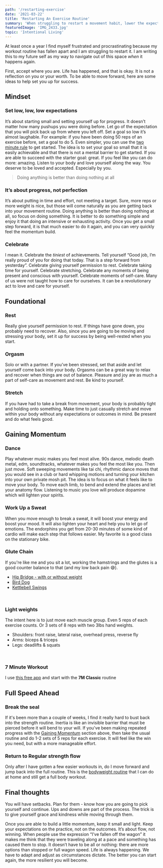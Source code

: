 ```yaml
---
path: '/restarting-exercise'
date: '2021-03-22'
title: 'Restarting An Exercise Routine'
summary: 'When struggling to restart a movement habit, lower the expectations so low they seem too easy: that is how you can gain momentum.'
featuredImage: 'IMG_2433.jpg'
topic: 'Intentional Living'
---
```


At least once a year I find myself frustrated and procrastinating because my workout routine has fallen apart and I am struggling to restart it. I am writing this to my future self as my way to navigate out of this space _when_ it happens again.

First, accept where you are. Life has happened, and that is okay. It is not a reflection on you or your worth. To be able to move forward, here are some ideas to help set you up for success.

## Mindset

### Set low, low, low expectations

It’s about starting small and setting yourself up for progress. It doesn’t matter how many pushups you were doing before. Let go of the expectation that you will pick back up from where you left off. Set a goal so low it’s almost laughable. For example: if you have been doing 50 reps of an exercise before, set a goal to do 5. Even simpler, you can use the [two minute rule](https://jamesclear.com/how-to-stop-procrastinating) to get started. The idea is to set your goal so small that it is easily achievable and that there is not a mental barrier to get started. If you are able to succeed with the starter goal: great. If you feel like you can do more: amazing. Listen to your body and love yourself along the way. You deserve to be loved and accepted. Especially by you.

> Doing anything is better than doing nothing at all

### It’s about progress, not perfection

It’s about putting in time and effort, not meeting a target. Sure, more reps or more weight is nice, but those will come naturally as you are getting back into your movement routine. Doing anything is better than doing nothing at all, so focus on doing something. It is better to do something simple and enjoy it that doing an intensive or exhausting activity. Once you get a small step forward, it is that much easier to do it again, and you can very quickly feel the momentum build.

### Celebrate

I mean it. Celebrate the _tiniest_ of achievements. Tell yourself “Good job, I’m really proud of you for doing that today. That is a step forward from yesterday”. Celebrate giving yourself permission to rest. Celebrate taking time for yourself. Celebrate stretching. Celebrate any moments of being present and conscious with yourself. Celebrate moments of self-care. Many of us were not taught how to care for ourselves. It can be a revolutionary act to love and care for yourself.

## Foundational

### Rest

Really give yourself permission to rest. If things have gone down, you probably need to recover. Also, since you are going to be moving and stressing your body, set it up for success by being well-rested when you start.

### Orgasm

Solo or with a partner. If you’ve been stressed, set that aside and let yourself come back into your body. Orgasms can be a great way to relax and recover when things are out of balance. Pleasure and joy are as much a part of self-care as movement and rest. Be kind to yourself.

### Stretch

If you have had to take a break from movement, your body is probably tight and holding onto something. Make time to just casually stretch and move within your body without any expectations or outcomes in mind. Be present and do what feels good.

## Gaining Momentum

### Dance

Play whatever music makes you feel most alive. 90s dance, melodic death metal, edm, soundtracks, whatever makes you feel the most like you. Then just move. Soft sweeping movements like tai chi, rhythmic dance moves that you would see in a club or hard whipping motions and turning your kitchen into your own private mosh pit. The idea is to focus on what it feels like to move your body. To move each limb, to bend and extend the places and let your anatomy flow. Listening to music you love will produce dopamine which will lighten your spirits.

### Work Up a Sweat

When you move enough to break a sweat, it will boost your energy and boost your mood. It will also lighten your heart and help you to let go of emotions. The endorphins you get from 20-30 minutes of some kind of cardio will make each step that follows easier. My favorite is a good class on the stationary bike.

### Glute Chain

If you're like me and you sit a lot, working the hamstrings and the glutes is a good counter balance to that (and my low back pain 😅).

- [Hip Bridge - with or without weight](https://www.coachmag.co.uk/glute-exercises/2333/glute-bridge-how-to-do-it-benefits-and-variations)
- [Bird Dog](https://www.verywellfit.com/how-to-do-the-bird-dog-exercise-3498253)
- [Kettlebell Swings](https://www.coachmag.co.uk/kettlebell-exercises/1730/how-to-do-a-kettlebell-swing)

<br />

### Light weights

The intent here is to just move each muscle group. Even 5 reps of each exercise counts. Or 3 sets of 8 reps with two 3lbs hand weights.

- Shoulders: front raise, lateral raise, overhead press, reverse fly
- Arms: biceps & triceps
- Legs: deadlifts & squats

<br />

### 7 Minute Workout

I use [this free app](https://apps.apple.com/us/app/7-minute-workout-fitness-app/id806995720) and start with the **7M Classic** routine

## Full Speed Ahead

### Break the seal

If it's been more than a couple of weeks, I find it really hard to bust back into the strength routine. Inertia is like an invisible barrier that must be pierced before it will bend to your will. If you've been making repeated progress with the [Gaining Momentum](/restarting-exercise/#gaining-momentum) section above, then take the usual routine and do 1-2 sets of 5 reps for each exercise. It will feel like the win you need, but with a more manageable effort.

### Return to Regular strength flow

Only after I have gotten a few easier workouts in, do I move forward and jump back into the full routine. This is the [bodyweight routine](https://www.reddit.com/r/bodyweightfitness/wiki/kb/recommended_routine) that I can do at home and still get a full body workout.

## Final thoughts

You will have setbacks. Plan for them - know how you are going to pick yourself and continue. Ups and downs are part of the process. The trick is to give yourself grace and kindness while moving through them.

Once you are able to build a little momentum, keep it small and light. Keep your expectations on the practice, not on the outcomes. It’s about flow, not winning. When people use the expression “I’ve fallen off the wagon” it makes me think that they were traveling along at a pace and something has caused them to stop. It doesn’t have to be all or nothing: there are more options than stopped or full wagon speed. Life is always happening. We have to adapt and adjust as circumstances dictate. The better you can start again, the more resilient you will become.

